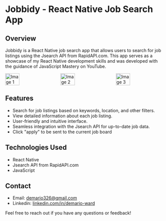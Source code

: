 # Jobbidy - React Native Job Search App

## Overview

Jobbidy is a React Native job search app that allows users to search for job listings using the Jsearch API from RapidAPI.com. This app serves as a showcase of my React Native development skills and was developed with the guidance of JavaScript Mastery on YouTube.

<div style="display: flex; justify-content: space-between;">
  <img src="Jobbidy_media/Jobbidy-1.png" alt="Image 1" width="30%">
  <img src="Jobbidy_media/Jobbidy-2.png" alt="Image 2" width="30%">
  <img src="Jobbidy_media/Jobbidy-3.png" alt="Image 3" width="30%">
</div>

## Features

- Search for job listings based on keywords, location, and other filters.
- View detailed information about each job listing.
- User-friendly and intuitive interface.
- Seamless integration with the Jsearch API for up-to-date job data.
- Click "apply" to be sent to the current job board

## Technologies Used

- React Native
- Jsearch API from RapidAPI.com
- JavaScript

## Contact

- Email: demario326@gmail.com
- Linkedin: [linkedin.com/in/demario-ward](linkedin.com/in/demario-ward)

Feel free to reach out if you have any questions or feedback!
